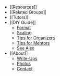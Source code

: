 * [[Resources]]
* [[Related Groups]]
* [[Tutors]]
* [[DIY Guide]]
    * [Format](https://github.com/afeld/hackerhours.org/wiki/DIY-Guide#format)
    * [Scaling](https://github.com/afeld/hackerhours.org/wiki/DIY-Guide#scaling)
    * [Tips for Organizers](https://github.com/afeld/hackerhours.org/wiki/DIY-Guide#tips-for-organizers)
    * [Tips for Mentors](https://github.com/afeld/hackerhours.org/wiki/DIY-Guide#tips-for-mentors)
    * [See Also](https://github.com/afeld/hackerhours.org/wiki/DIY-Guide#see-also)
* [[About]]
    * [Write-Ups](https://github.com/afeld/hackerhours.org/wiki/About#write-ups)
    * [Photos](https://github.com/afeld/hackerhours.org/wiki/About#photos)
    * [Contact](https://github.com/afeld/hackerhours.org/wiki/About#contact)
